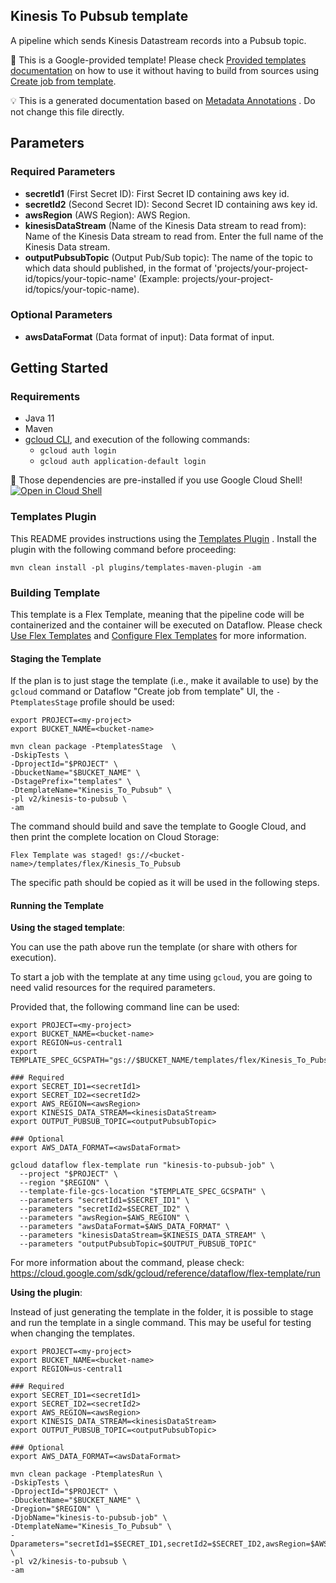
Kinesis To Pubsub template
---
A pipeline which sends Kinesis Datastream records into a Pubsub topic.


:memo: This is a Google-provided template! Please
check [Provided templates documentation](https://cloud.google.com/dataflow/docs/guides/templates/provided-templates)
on how to use it without having to build from sources using [Create job from template](https://console.cloud.google.com/dataflow/createjob?template=Kinesis_To_Pubsub).

:bulb: This is a generated documentation based
on [Metadata Annotations](https://github.com/GoogleCloudPlatform/DataflowTemplates#metadata-annotations)
. Do not change this file directly.

## Parameters

### Required Parameters

* **secretId1** (First Secret ID): First Secret ID containing aws key id.
* **secretId2** (Second Secret ID): Second Secret ID containing aws key id.
* **awsRegion** (AWS Region): AWS Region.
* **kinesisDataStream** (Name of the Kinesis Data stream to read from): Name of the Kinesis Data stream to read from. Enter the full name of the Kinesis Data stream.
* **outputPubsubTopic** (Output Pub/Sub topic): The name of the topic to which data should published, in the format of 'projects/your-project-id/topics/your-topic-name' (Example: projects/your-project-id/topics/your-topic-name).

### Optional Parameters

* **awsDataFormat** (Data format of input): Data format of input.



## Getting Started

### Requirements

* Java 11
* Maven
* [gcloud CLI](https://cloud.google.com/sdk/gcloud), and execution of the
  following commands:
  * `gcloud auth login`
  * `gcloud auth application-default login`

:star2: Those dependencies are pre-installed if you use Google Cloud Shell!
[![Open in Cloud Shell](http://gstatic.com/cloudssh/images/open-btn.svg)](https://console.cloud.google.com/cloudshell/editor?cloudshell_git_repo=https%3A%2F%2Fgithub.com%2FGoogleCloudPlatform%2FDataflowTemplates.git&cloudshell_open_in_editor=v2/kinesis-to-pubsub/src/main/java/com/google/cloud/teleport/v2/templates/KinesisToPubsub.java)

### Templates Plugin

This README provides instructions using
the [Templates Plugin](https://github.com/GoogleCloudPlatform/DataflowTemplates#templates-plugin)
. Install the plugin with the following command before proceeding:

```shell
mvn clean install -pl plugins/templates-maven-plugin -am
```

### Building Template

This template is a Flex Template, meaning that the pipeline code will be
containerized and the container will be executed on Dataflow. Please
check [Use Flex Templates](https://cloud.google.com/dataflow/docs/guides/templates/using-flex-templates)
and [Configure Flex Templates](https://cloud.google.com/dataflow/docs/guides/templates/configuring-flex-templates)
for more information.

#### Staging the Template

If the plan is to just stage the template (i.e., make it available to use) by
the `gcloud` command or Dataflow "Create job from template" UI,
the `-PtemplatesStage` profile should be used:

```shell
export PROJECT=<my-project>
export BUCKET_NAME=<bucket-name>

mvn clean package -PtemplatesStage  \
-DskipTests \
-DprojectId="$PROJECT" \
-DbucketName="$BUCKET_NAME" \
-DstagePrefix="templates" \
-DtemplateName="Kinesis_To_Pubsub" \
-pl v2/kinesis-to-pubsub \
-am
```


The command should build and save the template to Google Cloud, and then print
the complete location on Cloud Storage:

```
Flex Template was staged! gs://<bucket-name>/templates/flex/Kinesis_To_Pubsub
```

The specific path should be copied as it will be used in the following steps.

#### Running the Template

**Using the staged template**:

You can use the path above run the template (or share with others for execution).

To start a job with the template at any time using `gcloud`, you are going to
need valid resources for the required parameters.

Provided that, the following command line can be used:

```shell
export PROJECT=<my-project>
export BUCKET_NAME=<bucket-name>
export REGION=us-central1
export TEMPLATE_SPEC_GCSPATH="gs://$BUCKET_NAME/templates/flex/Kinesis_To_Pubsub"

### Required
export SECRET_ID1=<secretId1>
export SECRET_ID2=<secretId2>
export AWS_REGION=<awsRegion>
export KINESIS_DATA_STREAM=<kinesisDataStream>
export OUTPUT_PUBSUB_TOPIC=<outputPubsubTopic>

### Optional
export AWS_DATA_FORMAT=<awsDataFormat>

gcloud dataflow flex-template run "kinesis-to-pubsub-job" \
  --project "$PROJECT" \
  --region "$REGION" \
  --template-file-gcs-location "$TEMPLATE_SPEC_GCSPATH" \
  --parameters "secretId1=$SECRET_ID1" \
  --parameters "secretId2=$SECRET_ID2" \
  --parameters "awsRegion=$AWS_REGION" \
  --parameters "awsDataFormat=$AWS_DATA_FORMAT" \
  --parameters "kinesisDataStream=$KINESIS_DATA_STREAM" \
  --parameters "outputPubsubTopic=$OUTPUT_PUBSUB_TOPIC"
```

For more information about the command, please check:
https://cloud.google.com/sdk/gcloud/reference/dataflow/flex-template/run


**Using the plugin**:

Instead of just generating the template in the folder, it is possible to stage
and run the template in a single command. This may be useful for testing when
changing the templates.

```shell
export PROJECT=<my-project>
export BUCKET_NAME=<bucket-name>
export REGION=us-central1

### Required
export SECRET_ID1=<secretId1>
export SECRET_ID2=<secretId2>
export AWS_REGION=<awsRegion>
export KINESIS_DATA_STREAM=<kinesisDataStream>
export OUTPUT_PUBSUB_TOPIC=<outputPubsubTopic>

### Optional
export AWS_DATA_FORMAT=<awsDataFormat>

mvn clean package -PtemplatesRun \
-DskipTests \
-DprojectId="$PROJECT" \
-DbucketName="$BUCKET_NAME" \
-Dregion="$REGION" \
-DjobName="kinesis-to-pubsub-job" \
-DtemplateName="Kinesis_To_Pubsub" \
-Dparameters="secretId1=$SECRET_ID1,secretId2=$SECRET_ID2,awsRegion=$AWS_REGION,awsDataFormat=$AWS_DATA_FORMAT,kinesisDataStream=$KINESIS_DATA_STREAM,outputPubsubTopic=$OUTPUT_PUBSUB_TOPIC" \
-pl v2/kinesis-to-pubsub \
-am
```
